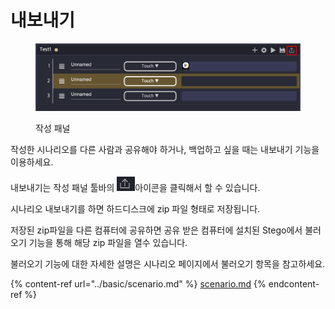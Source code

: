 # 내보내기

<figure><img src="../.gitbook/assets/image (136).png" alt=""><figcaption><p>작성 패널</p></figcaption></figure>

작성한 시나리오를 다른 사람과 공유해야 하거나, 백업하고 싶을 때는 내보내기 기능을 이용하세요.

내보내기는 작성 패널 툴바의 ![](<../.gitbook/assets/image (91).png>)아이콘을 클릭해서 할 수 있습니다.

시나리오 내보내기를 하면 하드디스크에 zip 파일 형태로 저장됩니다.&#x20;

저장된 zip파일을 다른 컴퓨터에 공유하면 공유 받은 컴퓨터에 설치된 Stego에서 불러오기 기능을 통해 해당 zip 파일을 열수 있습니다.

불러오기 기능에 대한 자세한 설명은 시나리오 페이지에서 불러오기 항목을 참고하세요.

{% content-ref url="../basic/scenario.md" %}
[scenario.md](../basic/scenario.md)
{% endcontent-ref %}
